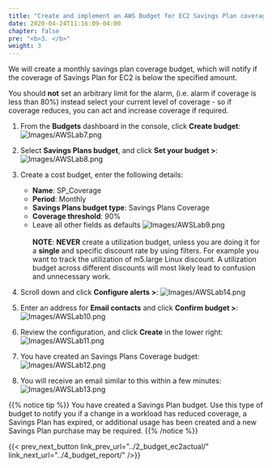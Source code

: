 ```yaml
---
title: "Create and implement an AWS Budget for EC2 Savings Plan coverage"
date: 2020-04-24T11:16:09-04:00
chapter: false
pre: "<b>3. </b>"
weight: 3
---
```

We will create a monthly savings plan coverage budget, which will notify if the coverage of Savings Plan for EC2 is below the specified amount. 

You should **not** set an arbitrary limit for the alarm, (i.e. alarm if coverage is less than 80%) instead select your current level of coverage - so if coverage reduces, you can act and increase coverage if required.

1. From the **Budgets** dashboard in the console, click **Create budget**:
![Images/AWSLab7.png](/Cost/100_2_Cost_and_Usage_Governance/Images/AWSLab7.png)

2. Select **Savings Plans budget**, and click **Set your budget >**:
![Images/AWSLab8.png](/Cost/100_2_Cost_and_Usage_Governance/Images/AWSLab8.png)

3. Create a cost budget, enter the following details:
    - **Name**: SP_Coverage
    - **Period**: Monthly
    - **Savings Plans budget type**: Savings Plans Coverage
    - **Coverage threshold**: 90%
    - Leave all other fields as defaults
![Images/AWSLab9.png](/Cost/100_2_Cost_and_Usage_Governance/Images/AWSLab9.png)
<BR><BR>
**NOTE**: **NEVER** create a utilization budget, unless you are doing it for a **single** and specific discount rate by using filters. For example you want to track the utilization of m5.large Linux discount. A utilization budget across different discounts will most likely lead to confusion and unnecessary work.

4. Scroll down and click **Configure alerts >**:
![Images/AWSLab14.png](/Cost/100_2_Cost_and_Usage_Governance/Images/AWSLab14.png)

5. Enter an address for **Email contacts** and click **Confirm budget >**:
![Images/AWSLab10.png](/Cost/100_2_Cost_and_Usage_Governance/Images/AWSLab10.png)

6. Review the configuration, and click **Create** in the lower right:
![Images/AWSLab11.png](/Cost/100_2_Cost_and_Usage_Governance/Images/AWSLab11.png)

7. You have created an Savings Plans Coverage budget:
![Images/AWSLab12.png](/Cost/100_2_Cost_and_Usage_Governance/Images/AWSLab12.png)

8. You will receive an email similar to this within a few minutes:
![Images/AWSLab13.png](/Cost/100_2_Cost_and_Usage_Governance/Images/AWSLab13.png)

{{% notice tip %}}
You have created a Savings Plan budget. Use this type of budget to notify you if a change in a workload has reduced coverage, a Savings Plan has expired, or additional usage has been created and a new Savings Plan purchase may be required.
{{% /notice %}}

{{< prev_next_button link_prev_url="../2_budget_ec2actual/" link_next_url="../4_budget_report/" />}}
